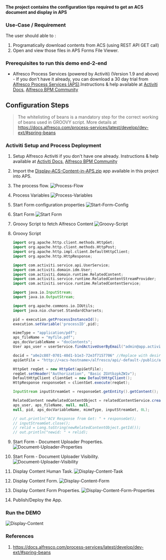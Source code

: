 #### The project contains the configuration tips required to get an ACS document and display in APS

### Use-Case / Requirement

The user should able to :

1. Programatically download contents from ACS (using REST API GET call)
2. Open and view those files in APS Forms File Viewer.

### Prerequisites to run this demo end-2-end

* Alfresco Process Services (powered by Activiti) (Version 1.9 and above) - If you don't have it already, you can download a 30 day trial from [Alfresco Process Services (APS)](https://www.alfresco.com/products/business-process-management/alfresco-activiti).Instructions & help available at [Activiti Docs](http://docs.alfresco.com/activiti/docs/), [Alfresco BPM Community](https://community.alfresco.com/community/bpm)

## Configuration Steps

> The whitelisting of beans is a mandatory step for the correct working of beans used in GROOVY script. More details at <https://docs.alfresco.com/process-services/latest/develop/dev-ext/#spring-beans>

### Activiti Setup and Process Deployment

1. Setup Alfresco Activiti if you don't have one already. Instructions & help available at [Activiti Docs](http://docs.alfresco.com/activiti/docs/), [Alfresco BPM Community](https://community.alfresco.com/community/bpm)
2. Import the [Display-ACS-Content-in-APS.zip](assets/Display-ACS-Content-in-APS.zip) app available in this project into APS.
3. The process flow.  ![Process-Flow](assets/1.png)
4. Process Variables ![Process-Variables](assets/3.png)
5. Start Form configuration properties ![Start-Form-Config](assets/2.png)
6. Start Form ![Start Form](assets/5.png)
7. Groovy Script to fetch Alfresco Content ![Groovy-Script](assets/4.png)
8. Groovy Script

    ``` groovy
    import org.apache.http.client.methods.HttpGet;
    import org.apache.http.client.methods.HttpPost;
    import org.apache.http.impl.client.DefaultHttpClient;
    import org.apache.http.HttpResponse;

    import com.activiti.service.api.UserService;
    import com.activiti.domain.idm.User;
    import com.activiti.domain.runtime.RelatedContent;
    import com.activiti.service.runtime.RelatedContentStreamProvider;
    import com.activiti.service.runtime.RelatedContentService;

    import java.io.InputStream;
    import java.io.OutputStream;

    import org.apache.commons.io.IOUtils;
    import java.nio.charset.StandardCharsets;

    pid = execution.getProcessInstanceId();
    execution.setVariable('processID',pid);

    mimeType = "application/pdf";
    aps_fileName = "myfile.pdf"; 
    aps_docVariableName = "docContents"; 
    User aps_user = userService.findActiveUserByEmail("admin@app.activiti.com");  // This could be any user with the rights to create APS variables.

    docid = "a0e2c807-0701-40d1-b1e3-72e3f7157706" //Replace with desired node-id.
    apiGetFile = "http://<acs-hostname>/alfresco/api/-default-/public/alfresco/versions/1/nodes/" + docid + "/content?attachment=true"

    HttpGet reqGet = new HttpGet(apiGetFile);
    reqGet.setHeader("Authorization", "Basic ZGVtbzpkZW1v"); 
    DefaultHttpClient clientGet = new DefaultHttpClient();
    HttpResponse responseGet = clientGet.execute(reqGet);

    InputStream inputStreamGet = responseGet.getEntity().getContent();

    RelatedContent newRelatedContentObject = relatedContentService.createRelatedContent(
    aps_user, aps_fileName, null, null,
    null, pid, aps_docVariableName, mimeType, inputStreamGet, 0L);

    // out.println("ACV Response from Get: " + responseGet);
    // inputStreamGet.close();
    // relid = Long.toString(newRelatedContentObject.getId());
    // out.println("newid: " + relid);

    ```

9. Start Form - Document Uploader Properties.  ![Document-Uploader-Properties](assets/6.png)
10. Start Form - Document Uploader Visibility.  ![Document-Uploader-Visibility](assets/7.png)
11. Display Content Human Task. ![Display-Content-Task](assets/8.png)
12. Display Content Form. ![Display-Content-Form](assets/9.png)
13. Display Content Form Properties. ![Display-Content-Form-Properties](assets/8.png)
14. Publish/Deploy the App.

### Run the DEMO

![Display-Content](assets/11.png)

### References

1. <https://docs.alfresco.com/process-services/latest/develop/dev-ext/#spring-beans>
